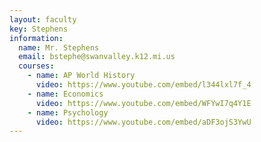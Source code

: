 ```yaml
---
layout: faculty
key: Stephens
information:
  name: Mr. Stephens
  email: bstephe@swanvalley.k12.mi.us
  courses:
    - name: AP World History
      video: https://www.youtube.com/embed/l344lxl7f_4
    - name: Economics
      video: https://www.youtube.com/embed/WFYwI7q4Y1E
    - name: Psychology
      video: https://www.youtube.com/embed/aDF3ojS3YwU
---
```

